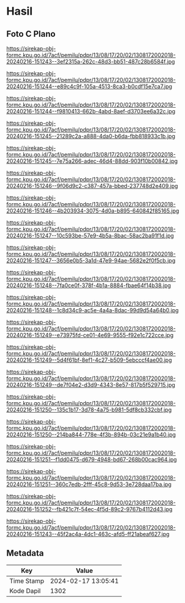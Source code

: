 # Hasil

## Foto C Plano

https://sirekap-obj-formc.kpu.go.id/7acf/pemilu/pdpr/13/08/17/20/02/1308172002018-20240216-151243--3ef2315a-262c-48d3-bb51-487c28b6584f.jpg

https://sirekap-obj-formc.kpu.go.id/7acf/pemilu/pdpr/13/08/17/20/02/1308172002018-20240216-151244--e89c4c9f-105a-4513-8ca3-b0cdf15e7ca7.jpg

https://sirekap-obj-formc.kpu.go.id/7acf/pemilu/pdpr/13/08/17/20/02/1308172002018-20240216-151244--f9810413-662b-4abd-8aef-d3703ee6a32c.jpg

https://sirekap-obj-formc.kpu.go.id/7acf/pemilu/pdpr/13/08/17/20/02/1308172002018-20240216-151245--21289c2a-a888-4da0-b6da-fbb818933c1b.jpg

https://sirekap-obj-formc.kpu.go.id/7acf/pemilu/pdpr/13/08/17/20/02/1308172002018-20240216-151245--7e75a266-adec-46d4-88dd-903f10b00842.jpg

https://sirekap-obj-formc.kpu.go.id/7acf/pemilu/pdpr/13/08/17/20/02/1308172002018-20240216-151246--9f06d9c2-c387-457a-bbed-237748d2e409.jpg

https://sirekap-obj-formc.kpu.go.id/7acf/pemilu/pdpr/13/08/17/20/02/1308172002018-20240216-151246--4b203934-3075-4d0a-b895-640842f85165.jpg

https://sirekap-obj-formc.kpu.go.id/7acf/pemilu/pdpr/13/08/17/20/02/1308172002018-20240216-151247--10c593be-57e9-4b5a-8bac-58ac2ba91f1d.jpg

https://sirekap-obj-formc.kpu.go.id/7acf/pemilu/pdpr/13/08/17/20/02/1308172002018-20240216-151247--3656e0b5-3a1d-47e9-94ae-5682e2f0f5cb.jpg

https://sirekap-obj-formc.kpu.go.id/7acf/pemilu/pdpr/13/08/17/20/02/1308172002018-20240216-151248--7fa0ce0f-378f-4b1a-8884-fbae64f14b38.jpg

https://sirekap-obj-formc.kpu.go.id/7acf/pemilu/pdpr/13/08/17/20/02/1308172002018-20240216-151248--1c8d34c9-ac5e-4a4a-8dac-99d9d54a64b0.jpg

https://sirekap-obj-formc.kpu.go.id/7acf/pemilu/pdpr/13/08/17/20/02/1308172002018-20240216-151249--e73975fd-ce01-4e69-9555-f92e1c722cce.jpg

https://sirekap-obj-formc.kpu.go.id/7acf/pemilu/pdpr/13/08/17/20/02/1308172002018-20240216-151249--5d4f61bf-8ef1-4c27-b509-5ebcccf4ae00.jpg

https://sirekap-obj-formc.kpu.go.id/7acf/pemilu/pdpr/13/08/17/20/02/1308172002018-20240216-151249--de7f04e2-d3d9-4343-8e57-817b5f529715.jpg

https://sirekap-obj-formc.kpu.go.id/7acf/pemilu/pdpr/13/08/17/20/02/1308172002018-20240216-151250--135c1b17-3d78-4a75-b981-5df8cb332cbf.jpg

https://sirekap-obj-formc.kpu.go.id/7acf/pemilu/pdpr/13/08/17/20/02/1308172002018-20240216-151250--214ba844-778e-4f3b-894b-03c21e9a1b40.jpg

https://sirekap-obj-formc.kpu.go.id/7acf/pemilu/pdpr/13/08/17/20/02/1308172002018-20240216-151251--f1dd0475-d679-4948-bd67-268b00cac964.jpg

https://sirekap-obj-formc.kpu.go.id/7acf/pemilu/pdpr/13/08/17/20/02/1308172002018-20240216-151251--360c7edb-2fff-45c8-9d53-3e728daa17ba.jpg

https://sirekap-obj-formc.kpu.go.id/7acf/pemilu/pdpr/13/08/17/20/02/1308172002018-20240216-151252--fb421c7f-54ec-4f5d-89c2-9767b4112d43.jpg

https://sirekap-obj-formc.kpu.go.id/7acf/pemilu/pdpr/13/08/17/20/02/1308172002018-20240216-151243--45f2ac4a-4dc1-463c-afd5-ff21abeaf627.jpg


## Metadata

| Key        | Value               |
| ---------- | ------------------- |
| Time Stamp | 2024-02-17 13:05:41 |
| Kode Dapil | 1302                |




